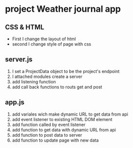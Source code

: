 # project Weather journal app

## CSS & HTML
* First I change the layout of html
* second I change style of page with css

## server.js
1. I set a ProjectData object to be the project's endpoint
2. I attached modules create a server
3. add listening function 
4. add call back functions to routs get and post

## app.js
1. add variales wich make dynamic URL to get data from api
2. add event listener to existing HTML DOM element
3. add function called by event listener
4. add function to get data with dynamic URL from api
5. add function to post data to server
6. add function to update page with new data